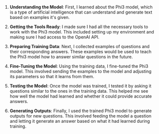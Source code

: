 
1. **Understanding the Model**: First, I learned about the Phi3 model, which is a type of artificial intelligence that can understand and generate text based on examples it's given.

2. **Getting the Tools Ready**: I made sure I had all the necessary tools to work with the Phi3 model. This included setting up my environment and making sure I had access to the OpenAI API.

3. **Preparing Training Data**: Next, I collected examples of questions and their corresponding answers. These examples would be used to teach the Phi3 model how to answer similar questions in the future.

4. **Fine-Tuning the Model**: Using the training data, I fine-tuned the Phi3 model. This involved sending the examples to the model and adjusting its parameters so that it learns from them.

5. **Testing the Model**: Once the model was trained, I tested it by asking it questions similar to the ones in the training data. This helped me see how well the model had learned and whether it could provide accurate answers.

6. **Generating Outputs**: Finally, I used the trained Phi3 model to generate outputs for new questions. This involved feeding the model a question and letting it generate an answer based on what it had learned during training.
































